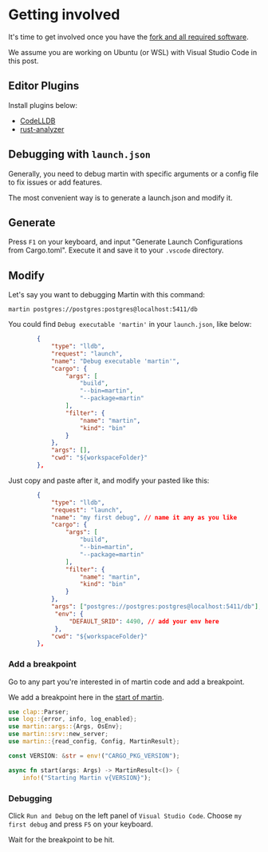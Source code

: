 # Getting involved

It's time to get involved once you have the [fork and all required software](development.md).

We assume you are working on Ubuntu (or WSL) with Visual Studio Code in this post.

## Editor Plugins

Install plugins below:

* [CodeLLDB](https://marketplace.visualstudio.com/items?itemName=vadimcn.vscode-lldb)
* [rust-analyzer](https://marketplace.visualstudio.com/items?itemName=rust-lang.rust-analyzer)

## Debugging with `launch.json`

Generally, you need to debug martin with specific arguments or a config file to fix issues or add features.

The most convenient way is to generate a launch.json and modify it.

## Generate

Press `F1` on your keyboard, and input "Generate Launch Configurations from Cargo.toml". Execute it and save it to your `.vscode` directory.

## Modify

Let's say you want to debugging Martin with this command:

```shell
martin postgres://postgres:postgres@localhost:5411/db
```

You could find `Debug executable 'martin'` in your `launch.json`, like below:

```json
        {
            "type": "lldb",
            "request": "launch",
            "name": "Debug executable 'martin'",
            "cargo": {
                "args": [
                    "build",
                    "--bin=martin",
                    "--package=martin"
                ],
                "filter": {
                    "name": "martin",
                    "kind": "bin"
                }
            },
            "args": [],
            "cwd": "${workspaceFolder}"
        },
```

Just copy and paste after it, and modify your pasted like this:

```json
        {
            "type": "lldb",
            "request": "launch",
            "name": "my first debug", // name it any as you like
            "cargo": {
                "args": [
                    "build",
                    "--bin=martin",
                    "--package=martin"
                ],
                "filter": {
                    "name": "martin",
                    "kind": "bin"
                }
            },
            "args": ["postgres://postgres:postgres@localhost:5411/db"], // add your arguments here
             "env": {
                 "DEFAULT_SRID": 4490, // add your env here
             },
            "cwd": "${workspaceFolder}"
        },
```

### Add a breakpoint

Go to any part you're interested in of martin code and add a breakpoint.

We add a breakpoint here in the [start of martin](https://github.com/maplibre/martin/blob/e628c3973f193a432d3d1282c5893e2339e806b6/martin/src/bin/martin.rs#L10).

```rust
use clap::Parser;
use log::{error, info, log_enabled};
use martin::args::{Args, OsEnv};
use martin::srv::new_server;
use martin::{read_config, Config, MartinResult};

const VERSION: &str = env!("CARGO_PKG_VERSION");

async fn start(args: Args) -> MartinResult<()> {
    info!("Starting Martin v{VERSION}");
```

### Debugging

Click `Run and Debug` on the left panel of `Visual Studio Code`. Choose `my first debug` and press `F5` on your keyboard.

Wait for the breakpoint to be hit.
